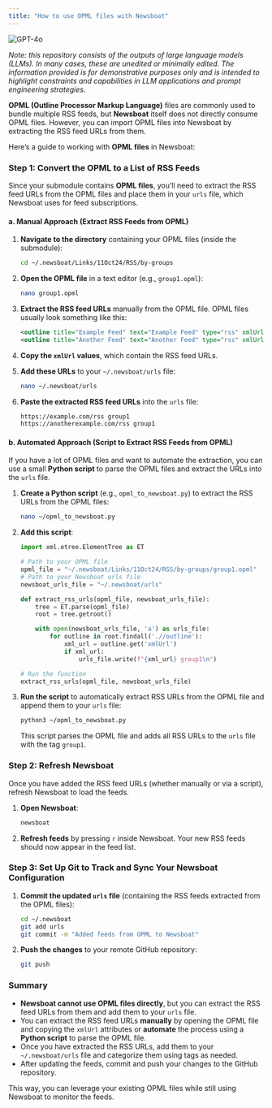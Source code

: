 ```yaml
---
title: "How to use OPML files with Newsboat"
---
```

![GPT-4o](https://img.shields.io/badge/GPT--4o-3333FF?style=for-the-badge&logo=openai&logoColor=white)



*Note: this repository consists of the outputs of large language models (LLMs). In many cases, these are unedited or minimally edited. The information provided is for demonstrative purposes only and is intended to highlight constraints and capabilities in LLM applications and prompt engineering strategies.*



**OPML (Outline Processor Markup Language)** files are commonly used to bundle multiple RSS feeds, but **Newsboat** itself does not directly consume OPML files. However, you can import OPML files into Newsboat by extracting the RSS feed URLs from them.

Here’s a guide to working with **OPML files** in Newsboat:

### Step 1: Convert the OPML to a List of RSS Feeds
Since your submodule contains **OPML files**, you’ll need to extract the RSS feed URLs from the OPML files and place them in your `urls` file, which Newsboat uses for feed subscriptions.

#### a. **Manual Approach** (Extract RSS Feeds from OPML)
1. **Navigate to the directory** containing your OPML files (inside the submodule):
   ```bash
   cd ~/.newsboat/Links/11Oct24/RSS/by-groups
   ```

2. **Open the OPML file** in a text editor (e.g., `group1.opml`):
   ```bash
   nano group1.opml
   ```

3. **Extract the RSS feed URLs** manually from the OPML file. OPML files usually look something like this:
   ```xml
   <outline title="Example Feed" text="Example Feed" type="rss" xmlUrl="https://example.com/rss" />
   <outline title="Another Feed" text="Another Feed" type="rss" xmlUrl="https://anotherexample.com/rss" />
   ```

4. **Copy the `xmlUrl` values**, which contain the RSS feed URLs.

5. **Add these URLs** to your `~/.newsboat/urls` file:
   ```bash
   nano ~/.newsboat/urls
   ```

6. **Paste the extracted RSS feed URLs** into the `urls` file:
   ```txt
   https://example.com/rss group1
   https://anotherexample.com/rss group1
   ```

#### b. **Automated Approach** (Script to Extract RSS Feeds from OPML)
If you have a lot of OPML files and want to automate the extraction, you can use a small **Python script** to parse the OPML files and extract the URLs into the `urls` file.

1. **Create a Python script** (e.g., `opml_to_newsboat.py`) to extract the RSS URLs from the OPML files:

   ```bash
   nano ~/opml_to_newsboat.py
   ```

2. **Add this script**:
   ```python
   import xml.etree.ElementTree as ET

   # Path to your OPML file
   opml_file = "~/.newsboat/Links/11Oct24/RSS/by-groups/group1.opml"
   # Path to your Newsboat urls file
   newsboat_urls_file = "~/.newsboat/urls"

   def extract_rss_urls(opml_file, newsboat_urls_file):
       tree = ET.parse(opml_file)
       root = tree.getroot()

       with open(newsboat_urls_file, 'a') as urls_file:
           for outline in root.findall('.//outline'):
               xml_url = outline.get('xmlUrl')
               if xml_url:
                   urls_file.write(f"{xml_url} group1\n")

   # Run the function
   extract_rss_urls(opml_file, newsboat_urls_file)
   ```

3. **Run the script** to automatically extract RSS URLs from the OPML file and append them to your `urls` file:
   ```bash
   python3 ~/opml_to_newsboat.py
   ```

   This script parses the OPML file and adds all RSS URLs to the `urls` file with the tag `group1`.

### Step 2: Refresh Newsboat
Once you have added the RSS feed URLs (whether manually or via a script), refresh Newsboat to load the feeds.

1. **Open Newsboat**:
   ```bash
   newsboat
   ```

2. **Refresh feeds** by pressing `r` inside Newsboat. Your new RSS feeds should now appear in the feed list.

### Step 3: Set Up Git to Track and Sync Your Newsboat Configuration

1. **Commit the updated `urls` file** (containing the RSS feeds extracted from the OPML files):
   ```bash
   cd ~/.newsboat
   git add urls
   git commit -m "Added feeds from OPML to Newsboat"
   ```

2. **Push the changes** to your remote GitHub repository:
   ```bash
   git push
   ```

### Summary

- **Newsboat cannot use OPML files directly**, but you can extract the RSS feed URLs from them and add them to your `urls` file.
- You can extract the RSS feed URLs **manually** by opening the OPML file and copying the `xmlUrl` attributes or **automate** the process using a **Python script** to parse the OPML file.
- Once you have extracted the RSS URLs, add them to your `~/.newsboat/urls` file and categorize them using tags as needed.
- After updating the feeds, commit and push your changes to the GitHub repository.

This way, you can leverage your existing OPML files while still using Newsboat to monitor the feeds.